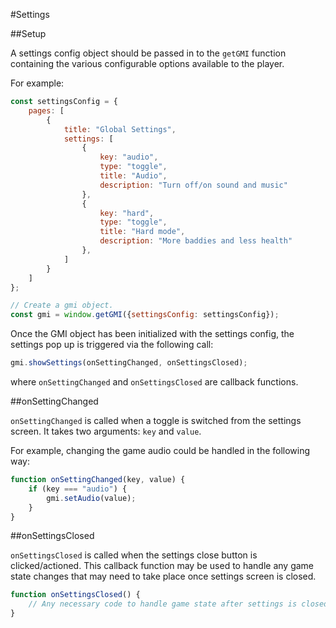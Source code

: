 #Settings

##Setup

A settings config object should be passed in to the `getGMI` function containing the various configurable options available to the player.

For example:

```js
const settingsConfig = {
    pages: [
        {
            title: "Global Settings",
            settings: [
                {
                    key: "audio",
                    type: "toggle",
                    title: "Audio",
                    description: "Turn off/on sound and music"
                },
                {
                    key: "hard",
                    type: "toggle",
                    title: "Hard mode",
                    description: "More baddies and less health"
                },
            ]
        }
    ]
};

// Create a gmi object.
const gmi = window.getGMI({settingsConfig: settingsConfig});
```

Once the GMI object has been initialized with the settings config, the settings pop up is triggered via the following call:

```js
gmi.showSettings(onSettingChanged, onSettingsClosed);
```

where `onSettingChanged` and `onSettingsClosed` are callback functions.

##onSettingChanged

`onSettingChanged` is called when a toggle is switched from the settings screen. It takes two arguments: `key` and `value`.

For example, changing the game audio could be handled in the following way:

```js
function onSettingChanged(key, value) {
    if (key === "audio") {
        gmi.setAudio(value);
    }
}
```

##onSettingsClosed

`onSettingsClosed` is called when the settings close button is clicked/actioned. This callback function may be used to handle any game state changes that may need to take place once settings screen is closed.

```js
function onSettingsClosed() {
    // Any necessary code to handle game state after settings is closed.
}
```